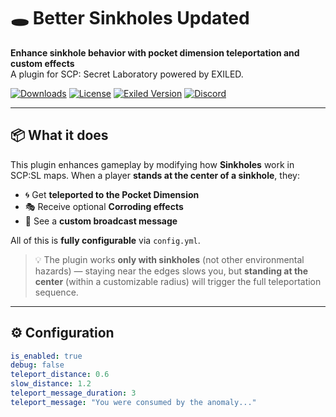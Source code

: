 # 🕳️ Better Sinkholes Updated

**Enhance sinkhole behavior with pocket dimension teleportation and custom effects**  
A plugin for SCP: Secret Laboratory powered by EXILED.

[![Downloads](https://img.shields.io/github/downloads/Konoaru384/Better-SinkHole-UPDATED/total?color=blue&label=Downloads)](https://github.com/Konoaru384/Better-SinkHole-UPDATED/releases)
[![License](https://img.shields.io/github/license/Konoaru384/Better-SinkHole-UPDATED?color=green)](./LICENSE)
[![Exiled Version](https://img.shields.io/badge/Exiled-9.6+-informational)](https://github.com/Exiled-Team/EXILED)
[![Discord](https://img.shields.io/discord/729906333294460998?label=Exiled%20Community&logo=discord&color=7289DA)](https://discord.gg/vxGeGFr5Bc)

---

## 📦 What it does

This plugin enhances gameplay by modifying how **Sinkholes** work in SCP:SL maps. When a player **stands at the center of a sinkhole**, they:

- 🌀 Get **teleported to the Pocket Dimension**
- 🎭 Receive optional **Corroding effects**
- 📢 See a **custom broadcast message**

All of this is **fully configurable** via `config.yml`.

> 💡 The plugin works **only with sinkholes** (not other environmental hazards) — staying near the edges slows you, but **standing at the center** (within a customizable radius) will trigger the full teleportation sequence.

---

## ⚙️ Configuration

```yaml
is_enabled: true
debug: false
teleport_distance: 0.6
slow_distance: 1.2
teleport_message_duration: 3
teleport_message: "You were consumed by the anomaly..."
